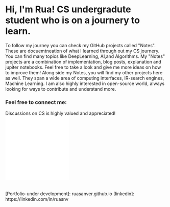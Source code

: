 # Hi, I'm Rua! CS undergradute student who is on a journery to learn.
To follow my journey you can check my GitHub projects called "Notes". These are docuemtneation of what I learned through out my CS journery. You can find many topics like DeepLearning, AI,and Algorithms.
My "Notes" projects are a combination of implementation, blog posts, explanation and jupiter notebooks. Feel free to take a look and give me more ideas on how to improve them! 
Along side my Notes, you will find my other projects here as well. They span a wide area of computing interfaces, IR-search engines, Machine Learning.
I am also highly interested in open-source world, always looking for ways to contribute and understand more.


### Feel free to connect me:
Discussions on CS is highly valued and appreciated! 
&nbsp;&nbsp;
[![website](./img/linkedin-light.svg)](https://linkedin.com/in/ruasnv)

<br />
[Portfolio-under development]: ruasanver.github.io
[linkedin]: https://linkedin.com/in/ruasnv
